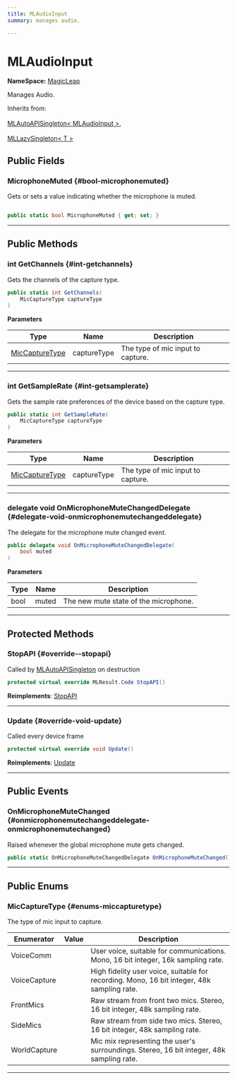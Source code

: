 ```yaml
---
title: MLAudioInput
summary: manages audio. 

---
```


# MLAudioInput



**NameSpace:** 
[MagicLeap](/unity-api/api/UnityEngine.XR.MagicLeap/UnityEngine.XR.MagicLeap.md) 


Manages Audio.   


Inherits from: <br></br>[MLAutoAPISingleton< MLAudioInput >](/unity-api/api/UnityEngine.XR.MagicLeap/UnityEngine.XR.MagicLeap.MLAutoAPISingleton.md),<br></br>[MLLazySingleton< T >](/unity-api/api/UnityEngine.XR.MagicLeap/UnityEngine.XR.MagicLeap.MLLazySingleton.md)




## Public Fields

### MicrophoneMuted {#bool-microphonemuted}

Gets or sets a value indicating whether the microphone is muted. 

```csharp

public static bool MicrophoneMuted { get; set; }

```






-----------

## Public Methods

### int GetChannels {#int-getchannels}

Gets the channels of the capture type. 

```csharp
public static int GetChannels(
    MicCaptureType captureType
)
```


**Parameters**

| Type | Name  | Description  | 
|--|--|--|
| [MicCaptureType](/unity-api/api/UnityEngine.XR.MagicLeap/MLAudioInput/UnityEngine.XR.MagicLeap.MLAudioInput.md#enums-miccapturetype) |captureType|The type of mic input to capture. |






-----------

### int GetSampleRate {#int-getsamplerate}

Gets the sample rate preferences of the device based on the capture type. 

```csharp
public static int GetSampleRate(
    MicCaptureType captureType
)
```


**Parameters**

| Type | Name  | Description  | 
|--|--|--|
| [MicCaptureType](/unity-api/api/UnityEngine.XR.MagicLeap/MLAudioInput/UnityEngine.XR.MagicLeap.MLAudioInput.md#enums-miccapturetype) |captureType|The type of mic input to capture. |






-----------

### delegate void OnMicrophoneMuteChangedDelegate {#delegate-void-onmicrophonemutechangeddelegate}

The delegate for the microphone mute changed event. 

```csharp
public delegate void OnMicrophoneMuteChangedDelegate(
    bool muted
)
```


**Parameters**

| Type | Name  | Description  | 
|--|--|--|
| bool |muted|The new mute state of the microphone.|






-----------

## Protected Methods

### StopAPI {#override--stopapi}

Called by [MLAutoAPISingleton](/unity-api/api/UnityEngine.XR.MagicLeap/UnityEngine.XR.MagicLeap.MLAutoAPISingleton.md) on destruction 

```csharp
protected virtual override MLResult.Code StopAPI()
```




**Reimplements**: [StopAPI](/unity-api/api/UnityEngine.XR.MagicLeap/UnityEngine.XR.MagicLeap.MLAutoAPISingleton.md#abstract--stopapi)



-----------

### Update {#override-void-update}

Called every device frame 

```csharp
protected virtual override void Update()
```




**Reimplements**: [Update](/unity-api/api/UnityEngine.XR.MagicLeap/UnityEngine.XR.MagicLeap.MLAutoAPISingleton.md#void-update)



-----------

## Public Events

### OnMicrophoneMuteChanged {#onmicrophonemutechangeddelegate-onmicrophonemutechanged}

Raised whenever the global microphone mute gets changed. 

```csharp
public static OnMicrophoneMuteChangedDelegate OnMicrophoneMuteChanged()
```






-----------

## Public Enums

### MicCaptureType {#enums-miccapturetype}

The type of mic input to capture. 

| Enumerator | Value | Description |
| ---------- | ----- | ----------- |
| VoiceComm | | User voice, suitable for communications. Mono, 16 bit integer, 16k sampling rate.   |
| VoiceCapture | | High fidelity user voice, suitable for recording. Mono, 16 bit integer, 48k sampling rate.   |
| FrontMics | | Raw stream from front two mics. Stereo, 16 bit integer, 48k sampling rate.   |
| SideMics | | Raw stream from side two mics. Stereo, 16 bit integer, 48k sampling rate.   |
| WorldCapture | | Mic mix representing the user's surroundings. Stereo, 16 bit integer, 48k sampling rate.   |








-----------

